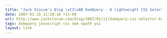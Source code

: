```yaml
---
title: "Jack Slocum's Blog \xC2\xBB DomQuery - A lightweight CSS Selector / Basic XPath implementation"
date: 2007-01-15 11:28:10 +11:00
url: http://www.jackslocum.com/blog/2007/01/11/domquery-css-selector-basic-xpath-implementation-with-benchmarks/
tags: domquery javascript css dom xpath yui
layout: link
---
```

